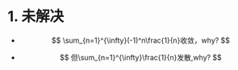 # 1. 未解决

* $$
  \sum_{n=1}^{\infty}(-1)^n\frac{1}{n}收敛，why?
  $$

* $$
  但\sum_{n=1}^{\infty}\frac{1}{n}发散,why?
  $$

  